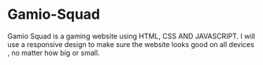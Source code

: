 # Gamio-Squad
Gamio Squad is a gaming website using HTML, CSS AND JAVASCRIPT. I will use a responsive design to make sure the website looks good on all devices , no matter how big or small.
